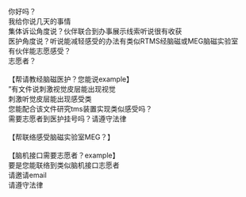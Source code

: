 <br>
<br>
<br>
<br>
你好吗？<br>
我给你说几天的事情<br>
集体诉讼角度说？伙伴联合到办事展示线索听说很有收获<br>
医护角度说？听说能减轻感受的办法有类似RTMS经脑磁或MEG脑磁实验室<br>
有伙伴能志愿感受？<br>
志愿者？<br>
<br>
【帮请教经脑磁医护？您能说example】<br>
”有文件说刺激视觉皮层能出现视觉<br>
刺激听觉皮层能出现感受类<br>
您能配合该文件研究tms装置实现类似感受吗？<br>
需要志愿者到医护挂号吗？请遵守法律<br>
<br>
【帮联络感受脑磁实验室MEG？】<br>
<br>
【脑机接口需要志愿者？example】<br>
要是您能联络到类似脑机接口志愿者<br>
请邀请email<br>
请遵守法律<br>
<br>
<br>
<br>
<br>
<br>
<br>
<br>
<br>
<br>
<br>
<br>
<br>













